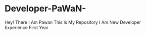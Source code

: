# Developer-PaWaN-
Hey! There
I Am Pawan
This Is My Repository 
I Am New Developer 
Experience First Year
